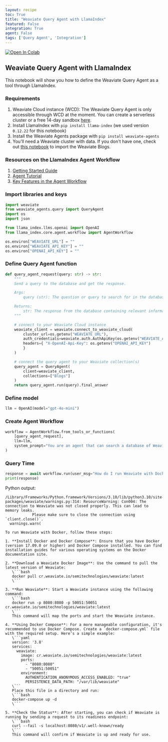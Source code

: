 ```yaml
---
layout: recipe
toc: True
title: "Weaviate Query Agent with LlamaIndex"
featured: False
integration: True
agent: False
tags: ['Query Agent', 'Integration']
---
```

[![Open In Colab](https://colab.research.google.com/assets/colab-badge.svg)](https://colab.research.google.com/github/weaviate/recipes/blob/main/integrations/llm-agent-frameworks/llamaindex/agents/agent-workflow-with-weaviate-query-agent-.ipynb)

## Weaviate Query Agent with LlamaIndex

This notebook will show you how to define the Weaviate Query Agent as a tool through LlamaIndex.

### Requirements
1. Weaviate Cloud instance (WCD): The Weaviate Query Agent is only accessible through WCD at the moment. You can create a serverless cluster or a free 14-day sandbox [here](https://console.weaviate.cloud/).
2. Install LlamaIndex with `pip install llama-index` (we used version `0.12.22` for this notebook)
3. Install the Weaviate Agents package with `pip install weaviate-agents`
4. You'll need a Weaviate cluster with data. If you don't have one, check out [this notebook](https://github.com/weaviate/recipes/blob/main/integrations/Weaviate-Import-Example.ipynb) to import the Weaviate Blogs.

### Resources on the LlamaIndex Agent Workflow
1. [Getting Started Guide](https://docs.llamaindex.ai/en/latest/getting_started/starter_example/)
1. [Agent Tutorial](https://docs.llamaindex.ai/en/latest/understanding/agent/)
1. [Key Features in the Agent Workflow](https://docs.llamaindex.ai/en/latest/examples/agent/agent_workflow_basic/)

### Import libraries and keys

```python
import weaviate
from weaviate_agents.query import QueryAgent
import os
import json

from llama_index.llms.openai import OpenAI
from llama_index.core.agent.workflow import AgentWorkflow
```

```python
os.environ["WEAVIATE_URL"] = ""
os.environ["WEAVIATE_API_KEY"] = ""
os.environ["OPENAI_API_KEY"] = ""
```

### Define Query Agent function

```python
def query_agent_request(query: str) -> str:
    """
    Send a query to the database and get the response.

    Args:
        query (str): The question or query to search for in the database. This can be any natural language question related to the content stored in the database.

    Returns:
        str: The response from the database containing relevant information.
    """

    # connect to your Weaviate Cloud instance
    weaviate_client = weaviate.connect_to_weaviate_cloud(
        cluster_url=os.getenv("WEAVIATE_URL"), 
        auth_credentials=weaviate.auth.AuthApiKey(os.getenv("WEAVIATE_API_KEY")),
        headers={ "X-OpenAI-Api-Key": os.getenv("OPENAI_API_KEY") 
        }
    )

    # connect the query agent to your Weaviate collection(s)
    query_agent = QueryAgent(
        client=weaviate_client,
        collections=["Blogs"] 
    )
    return query_agent.run(query).final_answer
```

### Define model

```python
llm = OpenAI(model="gpt-4o-mini")
```

### Create Agent Workflow

```python
workflow = AgentWorkflow.from_tools_or_functions(
    [query_agent_request],
    llm=llm,
    system_prompt="You are an agent that can search a database of Weaviate blog content and answer questions about it.",
)
```

### Query Time

```python
response = await workflow.run(user_msg="How do I run Weaviate with Docker?")
print(response)
```

Python output:
```text
/Library/Frameworks/Python.framework/Versions/3.10/lib/python3.10/site-packages/weaviate/warnings.py:314: ResourceWarning: Con004: The connection to Weaviate was not closed properly. This can lead to memory leaks.
            Please make sure to close the connection using `client.close()`.
  warnings.warn(

To run Weaviate with Docker, follow these steps:

1. **Install Docker and Docker Compose**: Ensure that you have Docker (version 17.09.0 or higher) and Docker Compose installed. You can find installation guides for various operating systems on the Docker documentation site.

2. **Download a Weaviate Docker Image**: Use the command to pull the latest version of Weaviate:
   \```bash
   docker pull cr.weaviate.io/semitechnologies/weaviate:latest
   \```

3. **Run Weaviate**: Start a Weaviate instance using the following command:
   \```bash
   docker run -p 8080:8080 -p 50051:50051 cr.weaviate.io/semitechnologies/weaviate:latest
   \```
   This command will map the ports and start the Weaviate instance.

4. **Using Docker Compose**: For a more manageable configuration, it's recommended to use Docker Compose. Create a `docker-compose.yml` file with the required setup. Here’s a simple example:
   \```yaml
   version: '3.8'
   services:
     weaviate:
       image: cr.weaviate.io/semitechnologies/weaviate:latest
       ports:
         - "8080:8080"
         - "50051:50051"
       environment:
         AUTHENTICATION_ANONYMOUS_ACCESS_ENABLED: "true"
         PERSISTENCE_DATA_PATH: "/var/lib/weaviate"
   \```
   Place this file in a directory and run:
   \```bash
   docker-compose up -d
   \```

5. **Check the Status**: After starting, you can check if Weaviate is running by sending a request to its readiness endpoint:
   \```bash
   curl --fail -s localhost:8080/v1/.well-known/ready
   \```
   This command will confirm if Weaviate is up and ready for use.
```